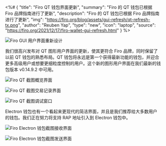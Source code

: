 <%# {
  "title": "Firo QT 钱包界面更新",
  "summary": "Firo 的 QT 钱包已根据 Firo 品牌指南进行了更新",
  "description": "Firo 的 QT 钱包已根据 Firo 品牌指南进行了更新",
  "img": "https://firo.org/blog/assets/gui-refresh/qt-refresh-tx.png",
  "author": "Reuben Yap",
  "type": "new",
  "icon": "laptop",
  "source": "https://firo.org/2021/12/17/firo-wallet-gui-refresh.html"
} %>

![Firo GUI 用户界面重新设计](https://firo.org/blog/assets/gui-refresh/day-2-firo-gui-ui-redesign.png#size=8000x4000)

我们很高兴发布对 QT 图形用户界面的更新，使其更符合 Firo 品牌，同时保留了以前 QT 钱包的熟悉布局。QT 钱包将永远是第一个获得最新功能的钱包，并迎合更多高级用户或想要更细粒度控制的用户。这个新的图形用户界面在我们最新的钱包版本 v0.14.9.2 中可用。

![Firo QT 截图概览界面](https://firo.org/blog/assets/gui-refresh/qt-refresh-main.png)

![Firo QT 截图交易记录界面](https://firo.org/blog/assets/gui-refresh/qt-refresh-tx.png)

![Firo QT 截图调试窗口](https://firo.org/blog/assets/gui-refresh/qt-refresh-debug.png)

Electron 钱包也有一个看起来更现代的简洁界面，并且是我们推荐给大多数用户的钱包。我们正在努力将支持 RAP 地址引入到 Electron 钱包中。

![Firo Electron 钱包截图接收界面](https://firo.org/blog/assets/electronpreview1.png)

![Firo Electron 钱包截图发送界面](https://firo.org/blog/assets/electronpreview2.png)

